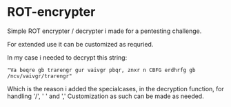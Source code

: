 # ROT-encrypter
Simple ROT encrypter / decrypter i made for a pentesting challenge.

For extended use it can be customized as requried.

In my case i needed to decrypt this string: 

	"Va beqre gb trarengr gur vaivgr pbqr, znxr n CBFG erdhrfg gb /ncv/vaivgr/trarengr"
	
Which is the reason i added the specialcases, in the decryption function, for handling '/', ' ' and ','
Customization as such can be made as needed.
